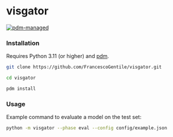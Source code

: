 # visgator

[![pdm-managed](https://img.shields.io/badge/pdm-managed-blueviolet)](https://pdm.fming.dev)

### Installation

Requires Python 3.11 (or higher) and [pdm](https://github.com/pdm-project/pdm).

```bash
git clone https://github.com/FrancescoGentile/visgator.git

cd visgator

pdm install
```

### Usage

Example command to evaluate a model on the test set:

```bash
python -m visgator --phase eval --config config/example.json
```
